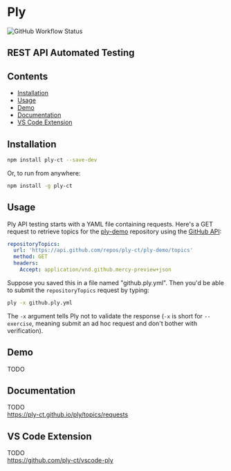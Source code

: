 # Ply
![GitHub Workflow Status](https://img.shields.io/github/workflow/status/ply-ct/ply/ply%20ci)

## REST API Automated Testing

## Contents
  - [Installation](#installation)
  - [Usage](#usage)
  - [Demo](#demo)
  - [Documentation](#documentation)
  - [VS Code Extension](#vs-code-extension)

## Installation
```sh
npm install ply-ct --save-dev
```
Or, to run from anywhere:
```sh
npm install -g ply-ct
```

## Usage
Ply API testing starts with a YAML file containing requests. Here's a GET request to retrieve
topics for the [ply-demo](https://github.com/ply-ct/ply-demo) repository using the 
[GitHub API](https://developer.github.com/v3/repos/#get-all-repository-topics):
```yaml
repositoryTopics:
  url: 'https://api.github.com/repos/ply-ct/ply-demo/topics'
  method: GET
  headers:
    Accept: application/vnd.github.mercy-preview+json
```
Suppose you saved this in a file named "github.ply.yml". Then you'd be able to submit the
`repositoryTopics` request by typing:
```sh
ply -x github.ply.yml
```
The `-x` argument tells Ply not to validate the response (`-x` is short for `--exercise`, 
meaning submit an ad hoc request and don't bother with verification).


## Demo
TODO

## Documentation
TODO  
https://ply-ct.github.io/ply/topics/requests

## VS Code Extension
TODO  
https://github.com/ply-ct/vscode-ply



